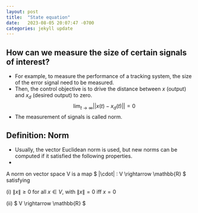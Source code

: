 ```yaml
---
layout: post
title:  "State equation"
date:   2023-08-05 20:07:47 -0700
categories: jekyll update
---
```


## How can we measure the size of certain signals of interest?
- For example, to measure the performance of a tracking system, the size of the error signal need to be measured. 
- Then, the control objective is to drive the distance between $x$ (output) and $x_d$ (desired output) to zero.
$$\lim_{t \rightarrow \infty} ||x(t) - x_d(t)|| = 0$$
- The measurement of signals is called norm.


## Definition: Norm
- Usually, the vector Euclidean norm is used, but new norms can be computed if it satisfied the following properties.
- 
A norm on vector space V is a map $ \|\cdot\| : V \rightarrow \mathbb{R} $ satisfying

(i) $\|x\| \geq 0$ for all $x \in V$, with $\|x\|=0$ iff $x=0$

(ii) $ V \rightarrow \mathbb{R} $
  
